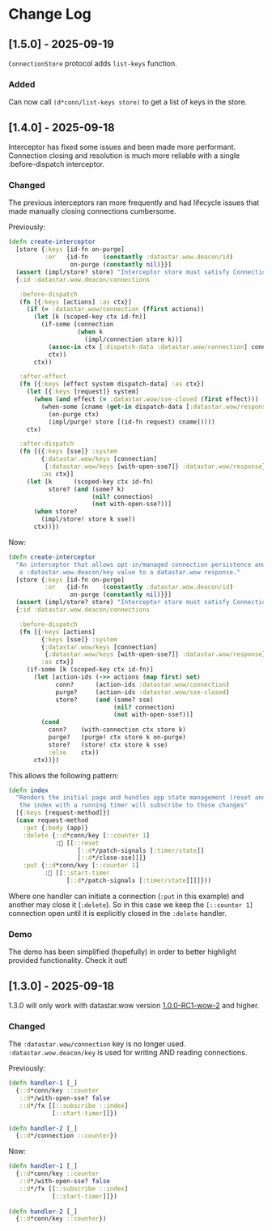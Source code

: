 # Change Log

## [1.5.0] - 2025-09-19

`ConnectionStore` protocol adds `list-keys` function.

### Added

Can now call `(d*conn/list-keys store)` to get a list of keys in the store.

## [1.4.0] - 2025-09-18

Interceptor has fixed some issues and been made more performant. Connection closing and resolution is much more reliable with a single :before-dispatch interceptor.

### Changed

The previous interceptors ran more frequently and had lifecycle issues that made manually closing
connections cumbersome.

Previously:

```clojure
(defn create-interceptor
  [store {:keys [id-fn on-purge]
          :or   {id-fn    (constantly :datastar.wow.deacon/id)
                 on-purge (constantly nil)}}]
  (assert (impl/store? store) "Interceptor store must satisfy ConnectionStore protocol")
  {:id :datastar.wow.deacon/connections

   :before-dispatch
   (fn [{:keys [actions] :as ctx}]
     (if (= :datastar.wow/connection (ffirst actions))
       (let [k (scoped-key ctx id-fn)]
         (if-some [connection
                   (when k
                     (impl/connection store k))]
           (assoc-in ctx [:dispatch-data :datastar.wow/connection] connection)
           ctx))
       ctx))

   :after-effect
   (fn [{:keys [effect system dispatch-data] :as ctx}]
     (let [{:keys [request]} system]
       (when (and effect (= :datastar.wow/sse-closed (first effect)))
         (when-some [cname (get-in dispatch-data [:datastar.wow/response :datastar.wow.deacon/key])]
           (on-purge ctx)
           (impl/purge! store [(id-fn request) cname]))))
     ctx)

   :after-dispatch
   (fn [{{:keys [sse]} :system
         {:datastar.wow/keys [connection]
          {:datastar.wow/keys [with-open-sse?]} :datastar.wow/response} :dispatch-data
         :as ctx}]
     (let [k      (scoped-key ctx id-fn)
           store? (and (some? k)
                       (nil? connection)
                       (not with-open-sse?))]
       (when store?
         (impl/store! store k sse))
       ctx))})
```

Now:

```clojure
(defn create-interceptor
  "An interceptor that allows opt-in/managed connection persistence and reuse by adding
   a :datastar.wow.deacon/key value to a datastar.wow response."
  [store {:keys [id-fn on-purge]
          :or   {id-fn    (constantly :datastar.wow.deacon/id)
                 on-purge (constantly nil)}}]
  (assert (impl/store? store) "Interceptor store must satisfy ConnectionStore protocol")
  {:id :datastar.wow.deacon/connections

   :before-dispatch
   (fn [{:keys [actions]
         {:keys [sse]} :system
         {:datastar.wow/keys [connection]
          {:datastar.wow/keys [with-open-sse?]} :datastar.wow/response} :dispatch-data
         :as ctx}]
     (if-some [k (scoped-key ctx id-fn)]
       (let [action-ids (->> actions (map first) set)
             conn?      (action-ids :datastar.wow/connection)
             purge?     (action-ids :datastar.wow/sse-closed)
             store?     (and (some? sse)
                             (nil? connection)
                             (not with-open-sse?))]
         (cond
           conn?    (with-connection ctx store k)
           purge?   (purge! ctx store k on-purge)
           store?   (store! ctx store k sse)
           :else    ctx))
       ctx))})
```

This allows the following pattern:

```clojure
(defn index
  "Renders the initial page and handles app state management (reset and starting the timer). Loading
   the index with a running timer will subscribe to those changes"
  [{:keys [request-method]}]
  (case request-method
    :get {:body (app)}
    :delete {::d*conn/key [::counter 1]
             :🚀 [[::reset
                   [::d*/patch-signals [:timer/state]]
                   [::d*/close-sse]]]}
    :put {::d*conn/key [::counter 1]
          :🚀 [[::start-timer
                [::d*/patch-signals [:timer/state]]]]}))
```

Where one handler can initiate a connection (`:put` in this example) and another may close it (`:delete`). So in this case we keep the `[::counter 1]` connection open until it is explicitly closed in the `:delete` handler.

### Demo

The demo has been simplified (hopefully) in order to better highlight provided functionality. Check it out!

## [1.3.0] - 2025-09-18

1.3.0 will only work with datastar.wow version [1.0.0-RC1-wow-2](https://clojars.org/com.github.brianium/datastar.wow) and higher.

### Changed

The `:datastar.wow/connection` key is no longer used. `:datastar.wow.deacon/key` is used for writing AND reading connections.

Previously:

```clojure
(defn handler-1 [_]
  {::d*conn/key ::counter
   ::d*/with-open-sse? false
   ::d*/fx [[::subscribe ::index]
            [::start-timer]]})
			
(defn handler-2 [_]
  {::d*/connection ::counter})
```

Now:

```clojure
(defn handler-1 [_]
  {::d*conn/key ::counter
   ::d*/with-open-sse? false
   ::d*/fx [[::subscribe ::index]
            [::start-timer]]})
			
(defn handler-2 [_]
  {::d*conn/key ::counter})
```

